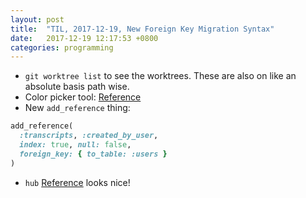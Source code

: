 ```yaml
---
layout: post
title:  "TIL, 2017-12-19, New Foreign Key Migration Syntax"
date:   2017-12-19 12:17:53 +0800
categories: programming
---
```


- `git worktree list` to see the worktrees. These are also on like an absolute basis path wise.
- Color picker tool: [Reference](https://coolors.co/browser/best/1)
- New `add_reference` thing:

``` ruby
add_reference(
  :transcripts, :created_by_user,
  index: true, null: false,
  foreign_key: { to_table: :users }
)
```

- `hub` [Reference](https://hub.github.com/) looks nice!
